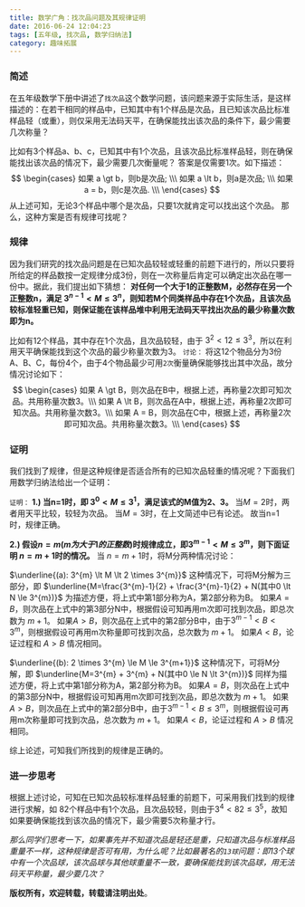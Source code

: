 ```yaml
---
title: 数学广角：找次品问题及其规律证明
date: 2016-06-24 12:04:23
tags: [五年级, 找次品, 数学归纳法]
category: 趣味拓展
---
```

### 简述
在五年级数学下册中讲述了`找次品`这个数学问题，该问题来源于实际生活，是这样描述的：在若干相同的样品中，已知其中有1个样品是次品，且已知该次品比标准样品轻（或重），则仅采用无法码天平，在确保能找出该次品的条件下，最少需要几次称量？
<!-- more -->

比如有3个样品a、b、c，已知其中有1个次品，且该次品比标准样品轻，则在确保能找出该次品的情况下，最少需要几次衡量呢？
答案是仅需要1次。如下描述：
$$
\begin{cases}
如果 a \gt b，则b是次品; \\\
如果 a \lt b，则a是次品; \\\
如果 a = b，则c是次品. \\\
\end{cases}
$$
从上述可知，无论3个样品中哪个是次品，只要1次就肯定可以找出这个次品。
那么，这种方案是否有规律可找呢？

### 规律
因为我们研究的找次品问题是在已知次品较轻或轻重的前题下进行的，所以只要将所给定的样品数按一定规律分成3份，则在一次称量后肯定可以确定出次品在哪一份中。据此，我们提出如下猜想：
**对任何一个大于1的正整数M，必然存在另一个正整数n，满足 $3^{n-1} \lt M \le 3^{n}$，则知若M个同类样品中存在1个次品，且该次品较标准轻重已知，则保证能在该样品堆中利用无法码天平找出次品的最少称量次数即为n。**

比如有12个样品，其中存在1个次品，且次品较轻，由于 $3^2 \lt 12 \le 3^3$，所以在利用天平确保能找到这个次品的最少称量次数为3。
`讨论：`
将这12个物品分为3份A、B、C，每份4个，由于4个物品最少可用`2次`衡量确保能够找出其中次品，故分情况讨论如下：
$$
\begin{cases}
如果 A \gt B，则次品在B中，根据上述，再称量2次即可知次品。共用称量次数3。\\\
如果 A \lt B，则次品在A中，根据上述，再称量2次即可知次品。共用称量次数3。\\\
如果 A = B，则次品在C中，根据上述，再称量2次即可知次品。共用称量次数3。\\\
\end{cases}
$$

### 证明
我们找到了规律，但是这种规律是否适合所有的已知次品轻重的情况呢？下面我们用数学归纳法给出一个证明：

`证明：`
**1.) 当n=1时，即 $3^0 \lt M \le 3^1$，满足该式的M值为2、3。**
当$M=2$时，两者用天平比较，较轻为次品。
当$M=3$时，在上文简述中已有论述。
故当n=1时，规律正确。

**2.) 假设$n=m(m为大于1的正整数)$时规律成立，即$3^{m-1} \lt M \le 3^{m}$，则下面证明 $n=m+1$时的情况。**
当 $n=m+1$时，将M分两种情况讨论：

$\underline{(a): 3^{m} \lt M \lt 2 \times 3^{m}}$
这种情况下，可将M分解为三部分，即 $\underline{M=\frac{3^{m}-1}{2} + \frac{3^{m}-1}{2} + N(其中0 \lt N \le 3^{m})}$
为描述方便，将上式中第1部分称为A，第2部分称为B。
如果$A=B$，则次品在上式中的第3部分N中，根据假设可知再用m次即可找到次品，即总次数为 $m+1$。
如果$A>B$，则次品在上式中的第2部分B中，由于$3^{m-1} \lt B \lt 3^{m}$，则根据假设可再用m次称量即可找到次品，总次数为 $m+1$。
如果$A \lt B$，论证过程和 $A \gt B$ 情况相同。

$\underline{(b): 2 \times 3^{m} \le M \le 3^{m+1}}$
这种情况下，可将M分解，即 $\underline{M=3^{m} + 3^{m} + N(其中0 \le N \lt 3^{m})}$
同样为描述方便，将上式中第1部分称为A，第2部分称为B。
如果$A=B$，则次品在上式中的第3部分N中，根据假设可知再用m次即可找到次品，即总次数为 $m+1$。
如果$A>B$，则次品在上式中的第2部分B中，由于$3^{m-1} \lt B \le 3^{m}$，则根据假设可再用m次称量即可找到次品，总次数为 $m+1$。
如果$A \lt B$，论证过程和 $A \gt B$ 情况相同。

综上论述，可知我们所找到的规律是正确的。

### 进一步思考
根据上述讨论，可知在已知次品较标准样品轻重的前题下，可采用我们找到的规律进行求解，如 82个样品中有1个次品，且次品较轻，则由于$3^4 \lt 82 \le 3^5$，故知如果要确保能找到该次品的情况下，最少需要5次称量才行。

*那么同学们思考一下，如果事先并不知道次品是轻还是重，只知道次品与标准样品重量不一样，这种规律是否可有用，为什么呢？比如最著名的`13球`问题：即13个球中有一个次品球，该次品球与其他球重量不一致，要确保能找到该次品球，用无法码天平称量，最少要几次？*

**版权所有，欢迎转载，转载请注明出处**。
